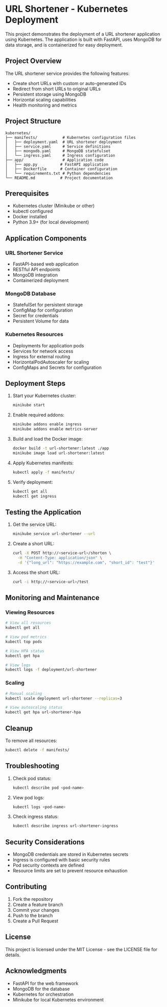# URL Shortener - Kubernetes Deployment

This project demonstrates the deployment of a URL shortener application using Kubernetes. The application is built with FastAPI, uses MongoDB for data storage, and is containerized for easy deployment.

## Project Overview

The URL shortener service provides the following features:
- Create short URLs with custom or auto-generated IDs
- Redirect from short URLs to original URLs
- Persistent storage using MongoDB
- Horizontal scaling capabilities
- Health monitoring and metrics

## Project Structure

```
kubernetes/
├── manifests/           # Kubernetes configuration files
│   ├── deployment.yaml  # URL shortener deployment
│   ├── service.yaml     # Service definitions
│   ├── mongodb.yaml     # MongoDB statefulset
│   └── ingress.yaml     # Ingress configuration
├── app/                 # Application code
│   ├── app.py          # FastAPI application
│   ├── Dockerfile      # Container configuration
│   └── requirements.txt # Python dependencies
└── README.md           # Project documentation
```

## Prerequisites

- Kubernetes cluster (Minikube or other)
- kubectl configured
- Docker installed
- Python 3.9+ (for local development)

## Application Components

### URL Shortener Service
- FastAPI-based web application
- RESTful API endpoints
- MongoDB integration
- Containerized deployment

### MongoDB Database
- StatefulSet for persistent storage
- ConfigMap for configuration
- Secret for credentials
- Persistent Volume for data

### Kubernetes Resources
- Deployments for application pods
- Services for network access
- Ingress for external routing
- HorizontalPodAutoscaler for scaling
- ConfigMaps and Secrets for configuration

## Deployment Steps

1. Start your Kubernetes cluster:
   ```bash
   minikube start
   ```

2. Enable required addons:
   ```bash
   minikube addons enable ingress
   minikube addons enable metrics-server
   ```

3. Build and load the Docker image:
   ```bash
   docker build -t url-shortener:latest ./app
   minikube image load url-shortener:latest
   ```

4. Apply Kubernetes manifests:
   ```bash
   kubectl apply -f manifests/
   ```

5. Verify deployment:
   ```bash
   kubectl get all
   kubectl get ingress
   ```

## Testing the Application

1. Get the service URL:
   ```bash
   minikube service url-shortener --url
   ```

2. Create a short URL:
   ```bash
   curl -X POST http://<service-url>/shorten \
     -H "Content-Type: application/json" \
     -d '{"long_url": "https://example.com", "short_id": "test"}'
   ```

3. Access the short URL:
   ```bash
   curl -i http://<service-url>/test
   ```

## Monitoring and Maintenance

### Viewing Resources
```bash
# View all resources
kubectl get all

# View pod metrics
kubectl top pods

# View HPA status
kubectl get hpa

# View logs
kubectl logs -f deployment/url-shortener
```

### Scaling
```bash
# Manual scaling
kubectl scale deployment url-shortener --replicas=3

# View autoscaling status
kubectl get hpa url-shortener-hpa
```

## Cleanup

To remove all resources:
```bash
kubectl delete -f manifests/
```

## Troubleshooting

1. Check pod status:
   ```bash
   kubectl describe pod <pod-name>
   ```

2. View pod logs:
   ```bash
   kubectl logs <pod-name>
   ```

3. Check ingress status:
   ```bash
   kubectl describe ingress url-shortener-ingress
   ```

## Security Considerations

- MongoDB credentials are stored in Kubernetes secrets
- Ingress is configured with basic security rules
- Pod security contexts are defined
- Resource limits are set to prevent resource exhaustion

## Contributing

1. Fork the repository
2. Create a feature branch
3. Commit your changes
4. Push to the branch
5. Create a Pull Request

## License

This project is licensed under the MIT License - see the LICENSE file for details.

## Acknowledgments

- FastAPI for the web framework
- MongoDB for the database
- Kubernetes for orchestration
- Minikube for local Kubernetes environment 